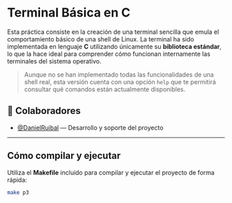 # Terminal Básica en C

Esta práctica consiste en la creación de una terminal sencilla que emula el comportamiento básico de una shell de Linux. La terminal ha sido implementada en lenguaje **C** utilizando únicamente su **biblioteca estándar**, lo que la hace ideal para comprender cómo funcionan internamente las terminales del sistema operativo.

>  Aunque no se han implementado todas las funcionalidades de una shell real, esta versión cuenta con una opción `help` que te permitirá consultar qué comandos están actualmente disponibles.
## 👥 Colaboradores

- [@DanielRuibal](https://github.com/DanielRuibal) — Desarrollo y soporte del proyecto

---

## Cómo compilar y ejecutar

Utiliza el **Makefile** incluido para compilar y ejecutar el proyecto de forma rápida:

```bash
make p3
